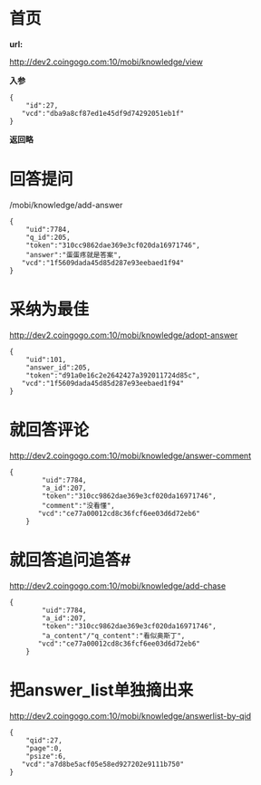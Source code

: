# 首页 #

**url:**

http://dev2.coingogo.com:10/mobi/knowledge/view

**入参**

	{
		"id":27,
       "vcd":"dba9a8cf87ed1e45df9d74292051eb1f"
	}

**返回略**

# 回答提问 #
/mobi/knowledge/add-answer

	{
		"uid":7784,
		"q_id":205,
		"token":"310cc9862dae369e3cf020da16971746",
		"answer":"蛋蛋疼就是答案",
       "vcd":"1f5609dada45d85d287e93eebaed1f94"
	}



# 采纳为最佳 #
http://dev2.coingogo.com:10/mobi/knowledge/adopt-answer



	{
		"uid":101,
		"answer_id":205,
		"token":"d91a0e16c2e2642427a392011724d85c",
       "vcd":"1f5609dada45d85d287e93eebaed1f94"
	}


# 就回答评论 #
http://dev2.coingogo.com:10/mobi/knowledge/answer-comment



	{
			"uid":7784,
			"a_id":207,
			"token":"310cc9862dae369e3cf020da16971746",
			"comment":"没看懂",
	       "vcd":"ce77a00012cd8c36fcf6ee03d6d72eb6"
		}



# 就回答追问追答#
http://dev2.coingogo.com:10/mobi/knowledge/add-chase


	{
			"uid":7784,
			"a_id":207,
			"token":"310cc9862dae369e3cf020da16971746",
			"a_content"/"q_content":"看似奥斯丁",
	       "vcd":"ce77a00012cd8c36fcf6ee03d6d72eb6"
		}





# 把answer_list单独摘出来 #
http://dev2.coingogo.com:10/mobi/knowledge/answerlist-by-qid

	{
		"qid":27,
		"page":0,
		"psize":6,
       "vcd":"a7d8be5acf05e58ed927202e9111b750"
	}
